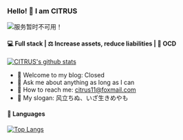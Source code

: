 ### Hello! 🙌 I am CITRUS

<img src="https://count.getloli.com/get/@github.readme" alt="服务暂时不可用！">

#### 💻 Full stack | ⚖️ Increase assets, reduce liabilities | 🤗 OCD

[![CITRUS's github stats](https://github-readme-stats.vercel.app/api?username=citrus1101&show_icons=true&count_private=true&theme=radical)](https://github.com/anuraghazra/github-readme-stats)

- 🏡 Welcome to my blog: Closed
- 💬 Ask me about anything as long as I can
- 📨 How to reach me: citrus11@foxmail.com
- 📢 My slogan: 风立ちぬ、いざ生きめやも

#### 🧰 Languages

[![Top Langs](https://github-readme-stats.vercel.app/api/top-langs/?username=citrus1101&layout=compact)](https://github.com/citrus1101)
